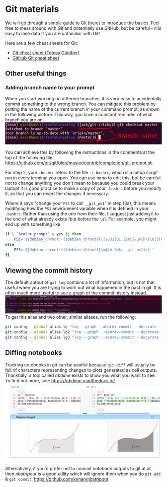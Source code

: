 # Git materials
We will go through a simple guide to Git [(here)](https://rogerdudler.github.io/git-guide/) to introduce the basics. Feel free to mess around with Git and potentially use GitHub, but be careful - it is easy to lose data if you are unfamiliar with Git!

Here are a few cheat sheets for Git:

- [Git cheat sheet (Tobias Günther)](https://www.git-tower.com/blog/git-cheat-sheet/)
- [GitHub Git cheat sheet](https://github.github.com/training-kit/downloads/github-git-cheat-sheet.pdf)

## Other useful things
### Adding branch name to your prompt
When you start working on different branches, it is very easy to accidentally commit something to the wrong branch. You can mitigate this problem by putting the name of the current branch in your command prompt, as shown in the following picture. This way, you have a constant reminder of what branch you are on.
![Example of branch name in command prompt](img/prompt-example.png)

You can achieve this by following the instructions in the comments at the top of the following file:
https://github.com/git/git/blob/master/contrib/completion/git-prompt.sh

For step 2, your `.bashrc` refers to the file `~/.bashrc`, which is a setup script run in every terminal you open. You can use nano to edit this, but be careful not to change anything you don't mean to because you could break your laptop! It is good practice to make a copy of your `.bashrc` before you modify it, so that you can revert the changes if necessary.

Where it says "change your `PS1` to call `__git_ps1`" in step (3a), this means modifying how the `PS1` environment variable when it is defined in your `.bashrc`. Rather than using the one from their file, I suggest just adding it to the end of what already exists (but before the `\$`). For example, you might end up with something like
```bash
if [ "$color_prompt" = yes ]; then
    PS1='${debian_chroot:+($debian_chroot)}\[\033[01;32m\]\u@\h\[\033[00m\]:\[\033[01;34m\]\w\[\033[00m\]$(__git_ps1)\$ '
else
    PS1='${debian_chroot:+($debian_chroot)}\u@\h:\w$(__git_ps1)\$ '
fi
```

## Viewing the commit history
The default output of `git log` contains a lot of information, but is not that useful when you are trying to work out what happened in the past in git. It is often much more useful to see a graph of the commit history instead.
![Example output from git lg](img/git-lg-example.png)
To get this alias and two other, similar aliases, run the following:
```bash
git config --global alias.lg "log --graph --abbrev-commit --decorate --format=format:'%C(bold blue)%h%C(reset) - %C(bold green)(%ar)%C(reset) %C(white)%s%C(reset) %C(dim white)- %an%C(reset)%C(auto)%d%C(reset)'"
git config --global alias.lg2 "log --graph --abbrev-commit --decorate --format=format:'%C(bold blue)%h%C(reset) - %C(bold cyan)%aD%C(reset) %C(bold green)(%ar)%C(reset)%C(auto)%d%C(reset)%n          %C(white)%s%C(reset) %C(dim white)- %an%C(reset)'"
git config --global alias.lg3 "log --graph --abbrev-commit --decorate --format=format:'%C(bold blue)%h%C(reset) - %C(bold cyan)%aD%C(reset) %C(bold green)(%ar)%C(reset) %C(bold cyan)(committed: %cD)%C(reset) %C(auto)%d%C(reset)%n          %C(white)%s%C(reset)%n          %C(dim white)- %an <%ae> %C(reset) %C(dim white)(committer: %cn <%ce>)%C(reset)'"
```

## Diffing notebooks
Tracking notebooks in git can be painful because `git diff` will usually be full of characters representing changes to plots generated as cell outputs. Thankfully, a tool called _nbdime_ exists to show you what you want to see. To find out more, see: https://nbdime.readthedocs.io/
![Example of nbdime](img/nbdiff-web.webp)

Alternatively, if you'd prefer not to commit notebook outputs to git at all, then _nbstripout_ is a good utility which will ignore them when you do `git add` & `git commit`: https://github.com/kynan/nbstripout

